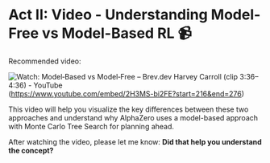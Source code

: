 # Act II: Video - Understanding Model-Free vs Model-Based RL 📹

Recommended video:

![Watch: Model‑Based vs Model‑Free – Brev.dev Harvey Carroll (clip 3:36–4:36) - YouTube](https://img.youtube.com/vi/2H3MS-bi2FE/0.jpg)(https://www.youtube.com/embed/2H3MS-bi2FE?start=216&end=276)

This video will help you visualize the key differences between these two approaches and understand why AlphaZero uses a model-based approach with Monte Carlo Tree Search for planning ahead.

After watching the video, please let me know: **Did that help you understand the concept?**